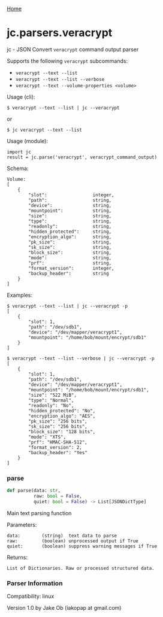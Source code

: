 [Home](https://kellyjonbrazil.github.io/jc/)
<a id="jc.parsers.veracrypt"></a>

# jc.parsers.veracrypt

jc - JSON Convert `veracrypt` command output parser

Supports the following `veracrypt` subcommands:
- `veracrypt --text --list`
- `veracrypt --text --list --verbose`
- `veracrypt --text --volume-properties <volume>`

Usage (cli):

    $ veracrypt --text --list | jc --veracrypt
or

    $ jc veracrypt --text --list

Usage (module):

    import jc
    result = jc.parse('veracrypt', veracrypt_command_output)

Schema:

    Volume:
    [
        {
            "slot":                 integer,
            "path":                 string,
            "device":               string,
            "mountpoint":           string,
            "size":                 string,
            "type":                 string,
            "readonly":             string,
            "hidden_protected":     string,
            "encryption_algo":      string,
            "pk_size":              string,
            "sk_size":              string,
            "block_size":           string,
            "mode":                 string,
            "prf":                  string,
            "format_version":       integer,
            "backup_header":        string
        }
    ]

Examples:

    $ veracrypt --text --list | jc --veracrypt -p
    [
        {
            "slot": 1,
            "path": "/dev/sdb1",
            "device": "/dev/mapper/veracrypt1",
            "mountpoint": "/home/bob/mount/encrypt/sdb1"
        }
    ]

    $ veracrypt --text --list --verbose | jc --veracrypt -p
    [
        {
            "slot": 1,
            "path": "/dev/sdb1",
            "device": "/dev/mapper/veracrypt1",
            "mountpoint": "/home/bob/mount/encrypt/sdb1",
            "size": "522 MiB",
            "type": "Normal",
            "readonly": "No",
            "hidden_protected": "No",
            "encryption_algo": "AES",
            "pk_size": "256 bits",
            "sk_size": "256 bits",
            "block_size": "128 bits",
            "mode": "XTS",
            "prf": "HMAC-SHA-512",
            "format_version": 2,
            "backup_header": "Yes"
        }
    ]

<a id="jc.parsers.veracrypt.parse"></a>

### parse

```python
def parse(data: str,
          raw: bool = False,
          quiet: bool = False) -> List[JSONDictType]
```

Main text parsing function

Parameters:

    data:        (string)  text data to parse
    raw:         (boolean) unprocessed output if True
    quiet:       (boolean) suppress warning messages if True

Returns:

    List of Dictionaries. Raw or processed structured data.

### Parser Information
Compatibility:  linux

Version 1.0 by Jake Ob (iakopap at gmail.com)
